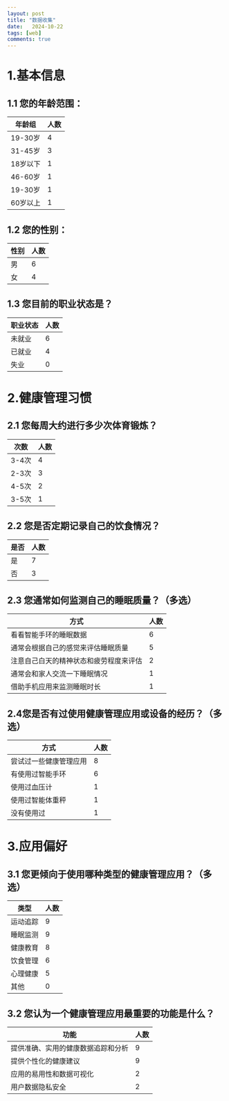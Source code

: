 ```yaml
---
layout: post
title: "数据收集"
date:   2024-10-22
tags: [web]
comments: true
---
```

<!-- more -->

# 1.基本信息

## 1.1 您的年龄范围：

| 年龄组      | 人数 |
| ----------- | ----------- |
| 19-30岁     | 4      |
| 31-45岁   | 3        |
| 18岁以下     | 1      |
| 46-60岁   | 1        |
| 19-30岁     | 1      |
| 60岁以上   | 1      |

## 1.2 您的性别：

| 性别    | 人数 |
| ----------- | ----------- |
| 男     | 6      |
| 女   | 4        |

## 1.3 您目前的职业状态是？

| 职业状态      | 人数 |
| ----------- | ----------- |
| 未就业     | 6      |
| 已就业   | 4        |
| 失业     | 0      |

# 2.健康管理习惯

## 2.1 您每周大约进行多少次体育锻炼？

| 次数      | 人数 |
| ----------- | ----------- |
| 3-4次     | 4      |
| 2-3次   | 3        |
| 4-5次     | 2      |
| 3-5次   | 1        |

## 2.2 您是否定期记录自己的饮食情况？

| 是否      | 人数 |
| ----------- | ----------- |
| 是     | 7      |
| 否   | 3        |

## 2.3 您通常如何监测自己的睡眠质量？（多选）

| 方式      | 人数 |
| ----------- | ----------- |
| 看看智能手环的睡眠数据     | 6      |
| 通常会根据自己的感觉来评估睡眠质量   | 5        |
| 注意自己白天的精神状态和疲劳程度来评估     | 2      |
| 通常会和家人交流一下睡眠情况   | 1        |
| 借助手机应用来监测睡眠时长     | 1      |

## 2.4您是否有过使用健康管理应用或设备的经历？（多选）

| 方式      | 人数 |
| ----------- | ----------- |
| 尝试过一些健康管理应用     | 8      |
| 有使用过智能手环   | 6        |
| 使用过血压计     | 1      |
| 使用过智能体重秤   | 1        |
| 没有使用过     | 1      |

# 3.应用偏好

## 3.1 您更倾向于使用哪种类型的健康管理应用？（多选）

| 类型      | 人数 |
| ----------- | ----------- |
| 运动追踪     | 9      |
| 睡眠监测   | 9        |
| 健康教育     | 8      |
| 饮食管理   | 6        |
| 心理健康     | 5      |
| 其他     | 0      |

## 3.2 您认为一个健康管理应用最重要的功能是什么？

| 功能      | 人数 |
| ----------- | ----------- |
| 提供准确、实用的健康数据追踪和分析     | 9      |
| 提供个性化的健康建议   | 9        |
| 应用的易用性和数据可视化     | 2      |
| 用户数据隐私安全   | 2        |

